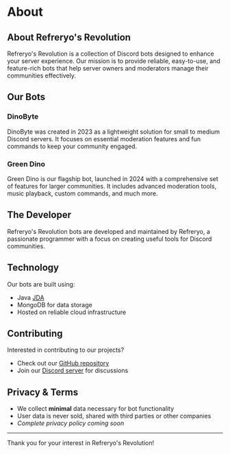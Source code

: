 # About

## About Refreryo's Revolution

Refreryo's Revolution is a collection of Discord bots designed to enhance your server experience. Our mission is to provide reliable, easy-to-use, and feature-rich bots that help server owners and moderators manage their communities effectively.

## Our Bots

### DinoByte

DinoByte was created in 2023 as a lightweight solution for small to medium Discord servers. It focuses on essential moderation features and fun commands to keep your community engaged.

### Green Dino

Green Dino is our flagship bot, launched in 2024 with a comprehensive set of features for larger communities. It includes advanced moderation tools, music playback, custom commands, and much more.

## The Developer

Refreryo's Revolution bots are developed and maintained by Refreryo, a passionate programmer with a focus on creating useful tools for Discord communities.

## Technology

Our bots are built using:

- Java [JDA](https://github.com/discord-jda/JDA)
- MongoDB for data storage
- Hosted on reliable cloud infrastructure

## Contributing

Interested in contributing to our projects?

- Check out our [GitHub repository](https://github.com/Refreryo/refreryo-revolution.github.io)
- Join our [Discord server](https://discord.gg/JA8VnRttNU) for discussions

## Privacy & Terms

- We collect **minimal** data necessary for bot functionality
- User data is never sold, shared with third parties or other companies 
- *Complete privacy policy coming soon*

---

Thank you for your interest in Refreryo's Revolution!